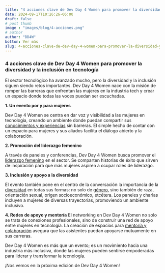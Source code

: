 ```yaml
---
title: "4 acciones clave de Dev Day 4 Women para promover la diversidad y la inclusión en tecnología"
date: 2024-09-17T10:26:26-06:00
draft: false
# post thumb
image : "images/blog/4-acciones.png"
# author
author: "DD4W"
botton: Ver más
slug: 4-acciones-clave-de-dev-day-4-women-para-promover-la-diversidad-y-la-inclusion-en-tecnologia
---
```


### 4 acciones clave de Dev Day 4 Women para promover la diversidad y la inclusión en tecnología

El sector tecnológico ha avanzado mucho, pero la diversidad y la inclusión siguen siendo retos importantes. Dev Day 4 Women nace con la misión de romper las barreras que enfrentan las mujeres en la industria tech y crear un espacio donde todas las voces puedan ser escuchadas.

**1. Un evento por y para mujeres**

Dev Day 4 Women se centra en dar voz y visibilidad a las mujeres en tecnología, creando un ambiente donde puedan compartir sus [conocimientos y experiencias](https://devday4w.com/sessions/abril-2021/js1/) sin barreras. El simple hecho de contar con un espacio para mujeres y sus aliados facilita el diálogo abierto y la colaboración.

**2. Promoción del liderazgo femenino**

A través de paneles y conferencias, Dev Day 4 Women busca promover el [liderazgo femenino](https://devday4w.com/sessions/abril-2021/mi9/) en el sector. Se comparten historias de éxito que sirven de inspiración para que más mujeres aspiren a ocupar roles de liderazgo.

**3. Inclusión y apoyo a la diversidad**

El evento también pone en el centro de la conversación la importancia de la [diversidad](https://devday4w.com/sessions/abril-2021/mi3/) en todas sus formas: no solo de [género](https://devday4w.com/sessions/abril-2022/sesion-presentada-por-na-at-technologies/), sino también de raza, orientación sexual, origen socioeconómico, etcétera. Los paneles y charlas incluyen a mujeres de diversas trayectorias, promoviendo un ambiente inclusivo.

**4. Redes de apoyo y mentoría**
El networking en Dev Day 4 Women no solo se trata de conexiones profesionales, sino de construir una red de apoyo entre mujeres en tecnología. La creación de espacios para [mentoría y colaboración](https://devday4w.com/sessions/abril-2021/mi12-2/) asegura que las asistentes puedan apoyarse mutuamente en sus carreras.

Dev Day 4 Women es más que un evento; es un movimiento hacia una industria más inclusiva, donde las mujeres pueden sentirse empoderadas para liderar y transformar la tecnología.

¡Nos vemos en la próxima edición de Dev Day 4 Women!
